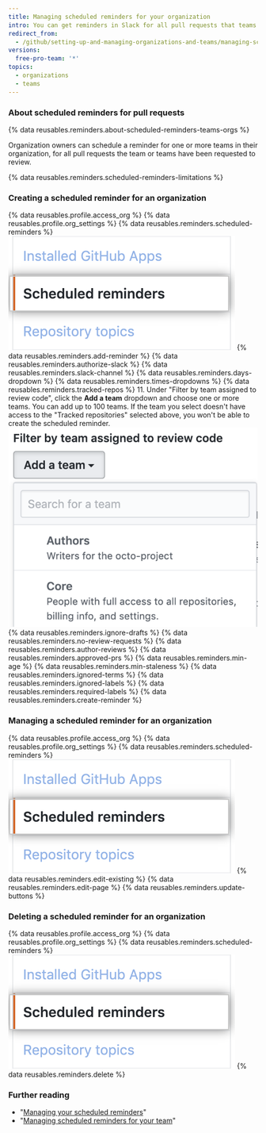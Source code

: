 ```yaml
---
title: Managing scheduled reminders for your organization
intro: You can get reminders in Slack for all pull requests that teams in your organization have been requested to review.
redirect_from:
  - /github/setting-up-and-managing-organizations-and-teams/managing-scheduled-reminders-for-your-organization
versions:
  free-pro-team: '*'
topics:
  - organizations
  - teams
---
```


### About scheduled reminders for pull requests

{% data reusables.reminders.about-scheduled-reminders-teams-orgs %}

Organization owners can schedule a reminder for one or more teams in their organization, for all pull requests the team or teams have been requested to review.

{% data reusables.reminders.scheduled-reminders-limitations %}

### Creating a scheduled reminder for an organization
{% data reusables.profile.access_org %}
{% data reusables.profile.org_settings %}
{% data reusables.reminders.scheduled-reminders %}
![Scheduled reminders button](/assets/images/help/organizations/scheduled-reminders-org.png)
{% data reusables.reminders.add-reminder %}
{% data reusables.reminders.authorize-slack %}
{% data reusables.reminders.slack-channel %}
{% data reusables.reminders.days-dropdown %}
{% data reusables.reminders.times-dropdowns %}
{% data reusables.reminders.tracked-repos %}
11. Under "Filter by team assigned to review code", click the **Add a team** dropdown and choose one or more teams. You can add up to 100 teams. If the team you select doesn't have access to the "Tracked repositories" selected above, you won't be able to create the scheduled reminder.
![Add a team dropdown](/assets/images/help/organizations/scheduled-reminders-add-teams.png)
{% data reusables.reminders.ignore-drafts %}
{% data reusables.reminders.no-review-requests %}
{% data reusables.reminders.author-reviews %}
{% data reusables.reminders.approved-prs %}
{% data reusables.reminders.min-age %}
{% data reusables.reminders.min-staleness %}
{% data reusables.reminders.ignored-terms %}
{% data reusables.reminders.ignored-labels %}
{% data reusables.reminders.required-labels %}
{% data reusables.reminders.create-reminder %}

### Managing a scheduled reminder for an organization
{% data reusables.profile.access_org %}
{% data reusables.profile.org_settings %}
{% data reusables.reminders.scheduled-reminders %}
![Scheduled reminders button](/assets/images/help/organizations/scheduled-reminders-org.png)
{% data reusables.reminders.edit-existing %}
{% data reusables.reminders.edit-page %}
{% data reusables.reminders.update-buttons %}

### Deleting a scheduled reminder for an organization
{% data reusables.profile.access_org %}
{% data reusables.profile.org_settings %}
{% data reusables.reminders.scheduled-reminders %}
![Scheduled reminders button](/assets/images/help/organizations/scheduled-reminders-org.png)
{% data reusables.reminders.delete %}

### Further reading

- "[Managing your scheduled reminders](/github/setting-up-and-managing-your-github-user-account/managing-your-scheduled-reminders)"
- "[Managing scheduled reminders for your team](/organizations/organizing-members-into-teams/managing-scheduled-reminders-for-your-team)"
